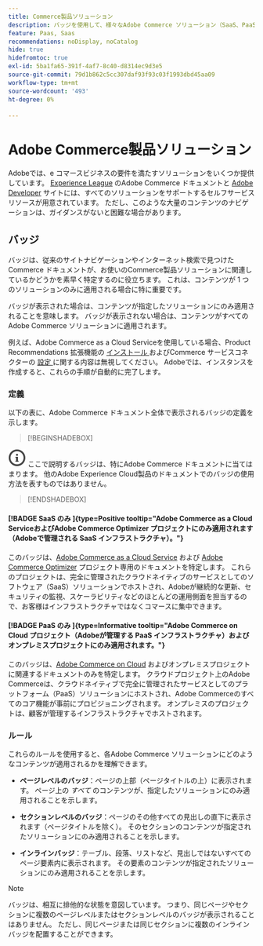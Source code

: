 ```yaml
---
title: Commerce製品ソリューション
description: バッジを使用して、様々なAdobe Commerce ソリューション（SaaS、PaaS、オンプレミス）に適用されるドキュメントを特定する方法を説明します。
feature: Paas, Saas
recommendations: noDisplay, noCatalog
hide: true
hidefromtoc: true
exl-id: 5ba1fa65-391f-4af7-8c40-d8314ec9d3e5
source-git-commit: 79d1b862c5cc307daf93f93c03f1993dbd45aa09
workflow-type: tm+mt
source-wordcount: '493'
ht-degree: 0%

---
```


# Adobe Commerce製品ソリューション

Adobeでは、e コマースビジネスの要件を満たすソリューションをいくつか提供しています。 [Experience League](https://experienceleague.adobe.com/ja/docs/commerce) のAdobe Commerce ドキュメントと [Adobe Developer](https://developer.adobe.com/commerce/docs/) サイトには、すべてのソリューションをサポートするセルフサービスリソースが用意されています。 ただし、このような大量のコンテンツのナビゲーションは、ガイダンスがないと困難な場合があります。

## バッジ

バッジは、従来のサイトナビゲーションやインターネット検索で見つけたCommerce ドキュメントが、お使いのCommerce製品ソリューションに関連しているかどうかを素早く特定するのに役立ちます。 これは、コンテンツが 1 つのソリューションのみに適用される場合に特に重要です。

バッジが表示された場合は、コンテンツが指定したソリューションにのみ適用されることを意味します。 バッジが表示されない場合は、コンテンツがすべてのAdobe Commerce ソリューションに適用されます。

例えば、Adobe Commerce as a Cloud Serviceを使用している場合、Product Recommendations 拡張機能の [ インストール ](../product-recommendations/install-configure.md#install-product-recommendations) およびCommerce サービスコネクターの [ 設定 ](../product-recommendations/install-configure.md#configure-product-recommendations) に関する内容は無視してください。 Adobeでは、インスタンスを作成すると、これらの手順が自動的に完了します。

### 定義

以下の表に、Adobe Commerce ドキュメント全体で表示されるバッジの定義を示します。

>[!BEGINSHADEBOX]

![ 情報 ](../cloud-service/assets/Smock_InfoOutline_18_N.svg) ここで説明するバッジは、特にAdobe Commerce ドキュメントに当てはまります。 他のAdobe Experience Cloud製品のドキュメントでのバッジの使用方法を表すものではありません。

>[!ENDSHADEBOX]

#### [!BADGE SaaS のみ &#x200B;]{type=Positive tooltip="Adobe Commerce as a Cloud ServiceおよびAdobe Commerce Optimizer プロジェクトにのみ適用されます（Adobeで管理される SaaS インフラストラクチャ）。"}

このバッジは、[Adobe Commerce as a Cloud Service](../cloud-service/overview.md) および [Adobe Commerce Optimizer](../optimizer/overview.md) プロジェクト専用のドキュメントを特定します。 これらのプロジェクトは、完全に管理されたクラウドネイティブのサービスとしてのソフトウェア（SaaS）ソリューションでホストされ、Adobeが継続的な更新、セキュリティの監視、スケーラビリティなどのほとんどの運用側面を担当するので、お客様はインフラストラクチャではなくコマースに集中できます。

#### [!BADGE PaaS のみ &#x200B;]{type=Informative tooltip="Adobe Commerce on Cloud プロジェクト（Adobeが管理する PaaS インフラストラクチャ）およびオンプレミスプロジェクトにのみ適用されます。"}

このバッジは、[Adobe Commerce on Cloud](https://experienceleague.adobe.com/ja/docs/commerce-on-cloud/user-guide/overview) およびオンプレミスプロジェクトに関連するドキュメントのみを特定します。 クラウドプロジェクト上のAdobe Commerceは、クラウドネイティブで完全に管理されたサービスとしてのプラットフォーム（PaaS）ソリューションにホストされ、Adobe Commerceのすべてのコア機能が事前にプロビジョニングされます。 オンプレミスのプロジェクトは、顧客が管理するインフラストラクチャでホストされます。

### ルール

これらのルールを使用すると、各Adobe Commerce ソリューションにどのようなコンテンツが適用されるかを理解できます。

- **ページレベルのバッジ**：ページの上部（ページタイトルの上）に表示されます。 ページ上の _すべて_ のコンテンツが、指定したソリューションにのみ適用されることを示します。

- **セクションレベルのバッジ**：ページのその他すべての見出しの直下に表示されます（ページタイトルを除く）。 そのセクションのコンテンツが指定されたソリューションにのみ適用されることを示します。

- **インラインバッジ**：テーブル、段落、リストなど、見出しではないすべてのページ要素内に表示されます。 その要素のコンテンツが指定されたソリューションにのみ適用されることを示します。

>[!NOTE]
>
>バッジは、相互に排他的な状態を意図しています。 つまり、同じページやセクションに複数のページレベルまたはセクションレベルのバッジが表示されることはありません。 ただし、同じページまたは同じセクションに複数のインラインバッジを配置することができます。
